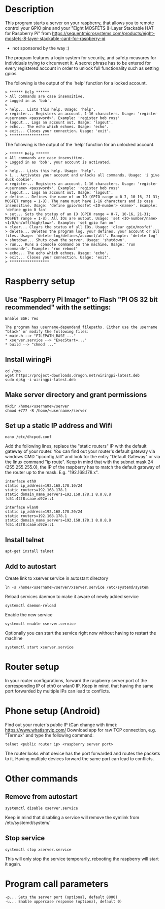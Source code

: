 # Description
This program starts a server on your raspberry, that allows you to remote control your GPIO pins and your "Eight MOSFETS 8-Layer Stackable HAT for Raspberry Pi" from https://sequentmicrosystems.com/products/eight-mosfets-8-layer-stackable-card-for-raspberry-pi
- not sponsored by the way :)

The program features a login system for security, and safety measures for individuals trying to circumvent it.
A secret phrase has to be entered for every registered account in order to unlock full functionality such as setting gpios.

The following is the output of the 'help' function for a locked account.
```
> ****** Help ******
> All commands are case insensitive.
> Logged in as 'bob'.
>
> help... Lists this help. Usage: 'help'.
> register... Registers an account, 1-16 characters. Usage: 'register <username> <password>'. Example: 'register bob ross'
> logout... Logs an account out. Usage: 'logout'.
> echo... The echo which echoes. Usage: 'echo'.
> exit... Closes your connection. Usage: 'exit'.
> ******************
```

The following is the output of the 'help' function for an unlocked account.
```
> ****** Help ******
> All commands are case insensitive.
> Logged in as 'bob', your account is activated.
>
> help... Lists this help. Usage: 'help'.
> i... Activates your account and unlocks all commands. Usage: 'i give duck cookie'.
> register... Registers an account, 1-16 characters. Usage: 'register <username> <password>'. Example: 'register bob ross'
> logout... Logs an account out. Usage: 'logout'.
> define... Defines the name of an IO (GPIO range = 0-7, 10-16, 21-31; MOSFET range = 1-8). The name must have 1-16 characters and is case insensitive. Usage: 'define gpio/mosfet <IO-number> <name>'. Example: 'define gpio 0 fan'
> set... Sets the status of an IO (GPIO range = 0-7, 10-16, 21-31; MOSFET range = 1-8). All IOs are output. Usage: 'set <IO-number/name> <1/0/on/off/high/low>'. Example: 'set gpio fan on'
> clear... Clears the status of all IOs. Usage: 'clear gpio/mosfet'.
> delete... Deletes the program log, your defines, your account or all files. Usage: 'delete log/defines/account/all'. Example: 'delete log'
> shutdown... Shuts down the server. Usage: 'shutdown'.
> run... Runs a console command on the machine. Usage: 'run <command>'. Example: 'run reboot'
> echo... The echo which echoes. Usage: 'echo'.
> exit... Closes your connection. Usage: 'exit'.
> ******************
```

# Raspberry setup
## Use "Raspberry Pi Imager" to Flash "PI OS 32 bit recommended" with the settings:
```
Enable SSH: Yes

The program has username-dependend filepaths. Either use the username "black" or modify the following files:
* main.h --> "FILEPATH_BASE ..."
* xserver.service --> "ExecStart=..."
* build --> "chmod ..."
```

## Install wiringPi
```
cd /tmp
wget https://project-downloads.drogon.net/wiringpi-latest.deb
sudo dpkg -i wiringpi-latest.deb
```

## Make server directory and grant permissions
```
mkdir /home/<username>/server
chmod +777 -R /home/<username>/server
```

## Set up a static IP address and Wifi
```
nano /etc/dhcpcd.conf
```

Add the following lines, replace the "static routers" IP with the default gateway of your router.
You can find out your router's default gateway via windows CMD "ipconfig /all" and look for the entry "Default Gateway" or via the linux command "ip route".
Keep in mind that with the subnet mask 24 (255.255.255.0), the IP of the raspberry has to match the default gateway of the router up to the mask. E.g. "192.168.178.x".
```
interface eth0
static ip_address=192.168.178.10/24
static routers=192.168.178.1
static domain_name_servers=192.168.178.1 8.8.8.8 fd51:42f8:caae:d92e::1

interface wlan0
static ip_address=192.168.178.20/24
static routers=192.168.178.1
static domain_name_servers=192.168.178.1 8.8.8.8 fd51:42f8:caae:d92e::1
```

## Install telnet
```
apt-get install telnet
```

## Add to autostart
Create link to xserver.service in autostart directory
```
ln -s /home/<username>/server/xserver.service /etc/systemd/system
```

Reload services daemon to make it aware of newly added service
```
systemctl daemon-reload
```

Enable the new service
```
systemctl enable xserver.service
```

Optionally you can start the service right now without having to restart the machine
```
systemctl start xserver.service
```

# Router setup
In your router configurations, forward the raspberry server port of the corresponding IP of eth0 or wlan0 IP.
Keep in mind, that having the same port forwarded by multiple IPs can lead to conflicts.

# Phone setup (Android)
Find out your router's public IP (Can change with time): https://www.whatismyip.com/
Download app for raw TCP connection, e.g. "Termux" and type the following command:
```
telnet <public router ip> <raspberry server port>
```

The router looks what device has the port <raspberry server port> forwarded and routes the packets to it. Having multiple devices forward the same port can lead to conflicts.

# Other commands
## Remove from autostart
```
systemctl disable xserver.service
```
Keep in mind that disabling a service will remove the symlink from /etc/systemd/system/

## Stop service
```
systemctl stop xserver.service
```
This will only stop the service temporarily, rebooting the raspberry will start it again.

# Program call parameters
```
-p... Sets the server port (optional, default 8000)
-u... Enable uppercase response (optional, default 0)
```